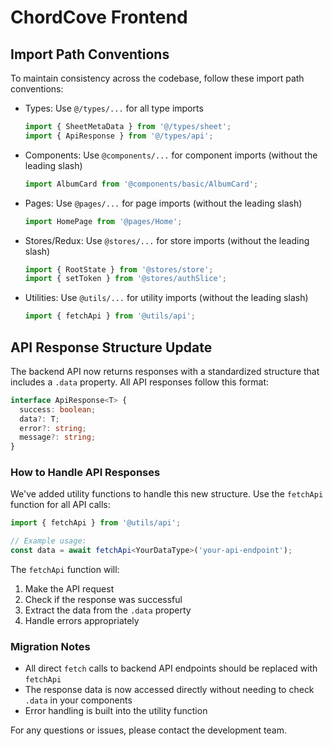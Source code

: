 # ChordCove Frontend

## Import Path Conventions

To maintain consistency across the codebase, follow these import path conventions:

- Types: Use `@/types/...` for all type imports
  ```typescript
  import { SheetMetaData } from '@/types/sheet';
  import { ApiResponse } from '@/types/api';
  ```

- Components: Use `@components/...` for component imports (without the leading slash)
  ```typescript
  import AlbumCard from '@components/basic/AlbumCard';
  ```

- Pages: Use `@pages/...` for page imports (without the leading slash)
  ```typescript
  import HomePage from '@pages/Home';
  ```

- Stores/Redux: Use `@stores/...` for store imports (without the leading slash)
  ```typescript
  import { RootState } from '@stores/store';
  import { setToken } from '@stores/authSlice';
  ```

- Utilities: Use `@utils/...` for utility imports (without the leading slash)
  ```typescript
  import { fetchApi } from '@utils/api';
  ```

## API Response Structure Update

The backend API now returns responses with a standardized structure that includes a `.data` property. All API responses follow this format:

```typescript
interface ApiResponse<T> {
  success: boolean;
  data?: T;
  error?: string;
  message?: string;
}
```

### How to Handle API Responses

We've added utility functions to handle this new structure. Use the `fetchApi` function for all API calls:

```typescript
import { fetchApi } from '@utils/api';

// Example usage:
const data = await fetchApi<YourDataType>('your-api-endpoint');
```

The `fetchApi` function will:
1. Make the API request
2. Check if the response was successful
3. Extract the data from the `.data` property
4. Handle errors appropriately

### Migration Notes

- All direct `fetch` calls to backend API endpoints should be replaced with `fetchApi`
- The response data is now accessed directly without needing to check `.data` in your components
- Error handling is built into the utility function

For any questions or issues, please contact the development team.
